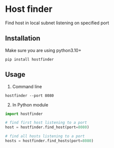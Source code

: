 # Host finder

Find host in local subnet listening on specified port

## Installation

Make sure you are using python3.10+

 ```shell
 pip install hostfinder
 ```
    
## Usage
1) Command line

```shell
hostfinder --port 8080
```

2) In Python module

```python
import hostfinder

# find first host listening to a port
host = hostfinder.find_host(port=8080)

# find all hosts listening to a port
hosts = hostfinder.find_hosts(port=8080)
```
